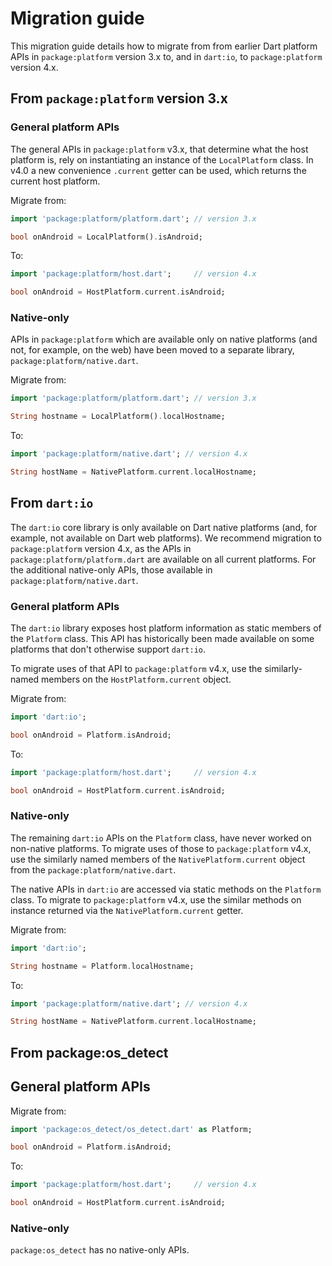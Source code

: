 # Migration guide

This migration guide details how to migrate from from earlier Dart platform APIs
in `package:platform` version 3.x to, and in `dart:io`, to `package:platform`
version 4.x.

## From `package:platform` version 3.x

### General platform APIs

The general APIs in `package:platform` v3.x, that determine what the host
platform is, rely on instantiating an instance of the `LocalPlatform` class. In
v4.0 a new convenience `.current` getter can be used, which returns the current
host platform.

Migrate from:
```dart
import 'package:platform/platform.dart'; // version 3.x

bool onAndroid = LocalPlatform().isAndroid;
```

To:
```dart
import 'package:platform/host.dart';     // version 4.x

bool onAndroid = HostPlatform.current.isAndroid;
```

### Native-only 

APIs in `package:platform` which are available only on native platforms (and not,
for example, on the web) have been moved to a separate library,
`package:platform/native.dart`.

Migrate from:
```dart
import 'package:platform/platform.dart'; // version 3.x

String hostname = LocalPlatform().localHostname;
```

To:
```dart
import 'package:platform/native.dart'; // version 4.x

String hostName = NativePlatform.current.localHostname;
```

## From `dart:io`

The `dart:io` core library is only available on Dart native platforms 
(and, for example, not available on Dart web platforms). 
We recommend migration to `package:platform` version 4.x, as the APIs in
`package:platform/platform.dart` are available on all current platforms. For the
additional native-only APIs, those available in `package:platform/native.dart`.

### General platform APIs

The `dart:io` library exposes host platform information as static members of the
`Platform` class. This API has historically been made available on some
platforms that don't otherwise support `dart:io`.

To migrate uses of that API to `package:platform` v4.x, use the similarly-named
members on the `HostPlatform.current` object.

Migrate from:
```dart
import 'dart:io';

bool onAndroid = Platform.isAndroid;
```

To:
```dart
import 'package:platform/host.dart';     // version 4.x

bool onAndroid = HostPlatform.current.isAndroid;
```

### Native-only 

The remaining `dart:io` APIs on the `Platform` class, have never worked on
non-native platforms. To migrate uses of those to `package:platform` v4.x, use
the similarly named members of the `NativePlatform.current` object from the
`package:platform/native.dart`.

The native APIs in `dart:io` are accessed via static methods on the `Platform`
class. To migrate to `package:platform` v4.x, use the similar methods on
instance returned via the `NativePlatform.current` getter.

Migrate from:
```dart
import 'dart:io';

String hostname = Platform.localHostname;
```

To:
```dart
import 'package:platform/native.dart'; // version 4.x

String hostName = NativePlatform.current.localHostname;
```

## From package:os_detect

## General platform APIs

Migrate from:
```dart
import 'package:os_detect/os_detect.dart' as Platform;

bool onAndroid = Platform.isAndroid;
```

To:
```dart
import 'package:platform/host.dart';     // version 4.x

bool onAndroid = HostPlatform.current.isAndroid;
```

### Native-only 

`package:os_detect` has no native-only APIs.
